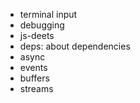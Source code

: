 - terminal input
- debugging
- js-deets
- deps: about dependencies
- async
- events
- buffers
- streams
